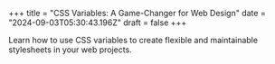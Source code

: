 +++
title = "CSS Variables: A Game-Changer for Web Design"
date = "2024-09-03T05:30:43.196Z"
draft = false
+++

  Learn how to use CSS variables to create flexible and maintainable stylesheets in your web projects.
        